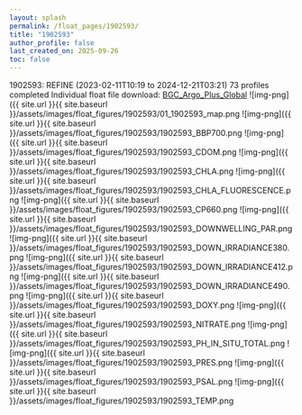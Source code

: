 ```yaml
---
layout: splash
permalink: /float_pages/1902593/
title: "1902593"
author_profile: false
last_created_on: 2025-09-26
toc: false
---
```

 
1902593: REFINE (2023-02-11T10:19 to 2024-12-21T03:21)
73 profiles completed
Individual float file download: [BGC_Argo_Plus_Global](https://ftp.soest.hawaii.edu/bgc_argo_plus/Individual_Floats/outliers_removed/1902593_Sprof_processed.nc)
![img-png]({{ site.url }}{{ site.baseurl }}/assets/images/float_figures/1902593/01_1902593_map.png
![img-png]({{ site.url }}{{ site.baseurl }}/assets/images/float_figures/1902593/1902593_BBP700.png
![img-png]({{ site.url }}{{ site.baseurl }}/assets/images/float_figures/1902593/1902593_CDOM.png
![img-png]({{ site.url }}{{ site.baseurl }}/assets/images/float_figures/1902593/1902593_CHLA.png
![img-png]({{ site.url }}{{ site.baseurl }}/assets/images/float_figures/1902593/1902593_CHLA_FLUORESCENCE.png
![img-png]({{ site.url }}{{ site.baseurl }}/assets/images/float_figures/1902593/1902593_CP660.png
![img-png]({{ site.url }}{{ site.baseurl }}/assets/images/float_figures/1902593/1902593_DOWNWELLING_PAR.png
![img-png]({{ site.url }}{{ site.baseurl }}/assets/images/float_figures/1902593/1902593_DOWN_IRRADIANCE380.png
![img-png]({{ site.url }}{{ site.baseurl }}/assets/images/float_figures/1902593/1902593_DOWN_IRRADIANCE412.png
![img-png]({{ site.url }}{{ site.baseurl }}/assets/images/float_figures/1902593/1902593_DOWN_IRRADIANCE490.png
![img-png]({{ site.url }}{{ site.baseurl }}/assets/images/float_figures/1902593/1902593_DOXY.png
![img-png]({{ site.url }}{{ site.baseurl }}/assets/images/float_figures/1902593/1902593_NITRATE.png
![img-png]({{ site.url }}{{ site.baseurl }}/assets/images/float_figures/1902593/1902593_PH_IN_SITU_TOTAL.png
![img-png]({{ site.url }}{{ site.baseurl }}/assets/images/float_figures/1902593/1902593_PRES.png
![img-png]({{ site.url }}{{ site.baseurl }}/assets/images/float_figures/1902593/1902593_PSAL.png
![img-png]({{ site.url }}{{ site.baseurl }}/assets/images/float_figures/1902593/1902593_TEMP.png
